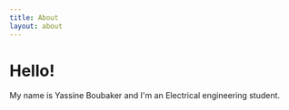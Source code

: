 ```yaml
---
title: About
layout: about
---
```


# Hello! 


My name is Yassine Boubaker and I'm an Electrical engineering student.

